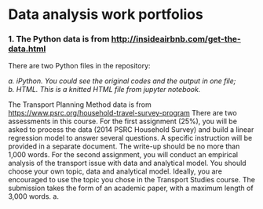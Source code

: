 # Data analysis work portfolios


### 1. The Python data is from http://insideairbnb.com/get-the-data.html</br>
There are two Python files in the repository:

*a. iPython. You could see the original codes and the output in one file;*</br>
*b. HTML. This is a knitted HTML file from jupyter notebook.*

The Transport Planning Method data is from https://www.psrc.org/household-travel-survey-program
There are two assessments in this course. For the first assignment (25%), you will be asked to process the data (2014 PSRC Household Survey) and build a linear regression model to answer several questions. A specific instruction will be provided in a separate document. The write-up should be no more than 1,000 words. For the second assignment, you will conduct an empirical analysis of the transport issue with data and analytical model. You should choose your own topic, data and analytical model. Ideally, you are encouraged to use the topic you chose in the Transport Studies course. The submission takes the form of an academic paper, with a maximum length of 3,000 words.
a. 
